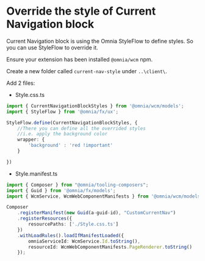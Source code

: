 # Override the style of Current Navigation block

Current Navigation block is using the Omnia StyleFlow to define styles. So you can use StyleFlow to override it.

Ensure your extension has been installed `@omnia/wcm` npm.

Create a new folder called `current-nav-style` under `..\client\`.

Add 2 files:

- Style.css.ts

```ts
import { CurrentNavigationBlockStyles } from '@omnia/wcm/models';
import { StyleFlow } from '@omnia/fx/ux';

StyleFlow.define(CurrentNavigationBlockStyles, {
    //There you can define all the overrided styles
    //i.e. apply the background color
    wrapper: {
        'background' : 'red !important'
    }

})

```

- Style.manifest.ts

```ts
import { Composer } from "@omnia/tooling-composers";
import { Guid } from '@omnia/fx/models';
import { WcmService, WcmWebComponentManifests } from '@omnia/wcm/models';

Composer
    .registerManifest(new Guid(a-guid-id), "CustomCurrentNav")
    .registerResources({
        resourcePaths: ['./Style.css.ts']
    })
    .withLoadRules().loadIfManifestLoaded({
        omniaServiceId: WcmService.Id.toString(),
        resourceId: WcmWebComponentManifests.PageRenderer.toString()
    });

```